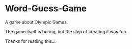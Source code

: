 # Word-Guess-Game

A game about Olympic Games.

The game itself is boring, but the step of creating it was fun.

Thanks for reading this...